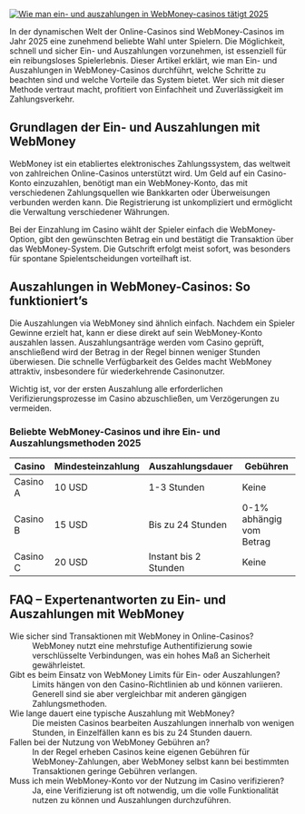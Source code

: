 [![Wie man ein- und auszahlungen in WebMoney-casinos tätigt 2025](https://123-caf.pages.dev/gitsignup.png)](https://vrmoo.ru/Bt82HjjY)

<p>In der dynamischen Welt der Online-Casinos sind WebMoney-Casinos im Jahr 2025 eine zunehmend beliebte Wahl unter Spielern. Die Möglichkeit, schnell und sicher Ein- und Auszahlungen vorzunehmen, ist essenziell für ein reibungsloses Spielerlebnis. Dieser Artikel erklärt, wie man Ein- und Auszahlungen in WebMoney-Casinos durchführt, welche Schritte zu beachten sind und welche Vorteile das System bietet. Wer sich mit dieser Methode vertraut macht, profitiert von Einfachheit und Zuverlässigkeit im Zahlungsverkehr.</p>  <h2>Grundlagen der Ein- und Auszahlungen mit WebMoney</h2> <p>WebMoney ist ein etabliertes elektronisches Zahlungssystem, das weltweit von zahlreichen Online-Casinos unterstützt wird. Um Geld auf ein Casino-Konto einzuzahlen, benötigt man ein WebMoney-Konto, das mit verschiedenen Zahlungsquellen wie Bankkarten oder Überweisungen verbunden werden kann. Die Registrierung ist unkompliziert und ermöglicht die Verwaltung verschiedener Währungen.</p> <p>Bei der Einzahlung im Casino wählt der Spieler einfach die WebMoney-Option, gibt den gewünschten Betrag ein und bestätigt die Transaktion über das WebMoney-System. Die Gutschrift erfolgt meist sofort, was besonders für spontane Spielentscheidungen vorteilhaft ist.</p>  <h2>Auszahlungen in WebMoney-Casinos: So funktioniert’s</h2> <p>Die Auszahlungen via WebMoney sind ähnlich einfach. Nachdem ein Spieler Gewinne erzielt hat, kann er diese direkt auf sein WebMoney-Konto auszahlen lassen. Auszahlungsanträge werden vom Casino geprüft, anschließend wird der Betrag in der Regel binnen weniger Stunden überwiesen. Die schnelle Verfügbarkeit des Geldes macht WebMoney attraktiv, insbesondere für wiederkehrende Casinonutzer.</p> <p>Wichtig ist, vor der ersten Auszahlung alle erforderlichen Verifizierungsprozesse im Casino abzuschließen, um Verzögerungen zu vermeiden.</p>  <h3>Beliebte WebMoney-Casinos und ihre Ein- und Auszahlungsmethoden 2025</h3> <table>   <thead>     <tr>       <th>Casino</th>       <th>Mindesteinzahlung</th>       <th>Auszahlungsdauer</th>       <th>Gebühren</th>     </tr>   </thead>   <tbody>     <tr>       <td>Casino A</td>       <td>10 USD</td>       <td>1-3 Stunden</td>       <td>Keine</td>     </tr>     <tr>       <td>Casino B</td>       <td>15 USD</td>       <td>Bis zu 24 Stunden</td>       <td>0-1% abhängig vom Betrag</td>     </tr>     <tr>       <td>Casino C</td>       <td>20 USD</td>       <td>Instant bis 2 Stunden</td>       <td>Keine</td>     </tr>   </tbody> </table>  <h2>FAQ – Expertenantworten zu Ein- und Auszahlungen mit WebMoney</h2> <dl>   <dt>Wie sicher sind Transaktionen mit WebMoney in Online-Casinos?</dt>   <dd>WebMoney nutzt eine mehrstufige Authentifizierung sowie verschlüsselte Verbindungen, was ein hohes Maß an Sicherheit gewährleistet.</dd>    <dt>Gibt es beim Einsatz von WebMoney Limits für Ein- oder Auszahlungen?</dt>   <dd>Limits hängen von den Casino-Richtlinien ab und können variieren. Generell sind sie aber vergleichbar mit anderen gängigen Zahlungsmethoden.</dd>    <dt>Wie lange dauert eine typische Auszahlung mit WebMoney?</dt>   <dd>Die meisten Casinos bearbeiten Auszahlungen innerhalb von wenigen Stunden, in Einzelfällen kann es bis zu 24 Stunden dauern.</dd>    <dt>Fallen bei der Nutzung von WebMoney Gebühren an?</dt>   <dd>In der Regel erheben Casinos keine eigenen Gebühren für WebMoney-Zahlungen, aber WebMoney selbst kann bei bestimmten Transaktionen geringe Gebühren verlangen.</dd>    <dt>Muss ich mein WebMoney-Konto vor der Nutzung im Casino verifizieren?</dt>   <dd>Ja, eine Verifizierung ist oft notwendig, um die volle Funktionalität nutzen zu können und Auszahlungen durchzuführen.</dd> </dl>